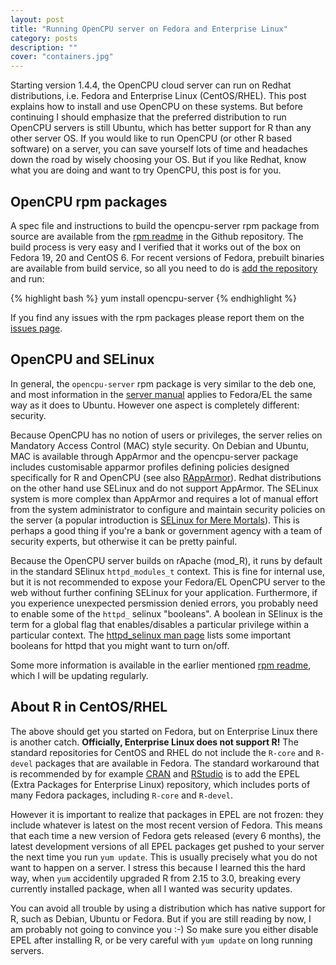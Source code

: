 ```yaml
---
layout: post
title: "Running OpenCPU server on Fedora and Enterprise Linux"
category: posts
description: ""
cover: "containers.jpg"
---
```


Starting version 1.4.4, the OpenCPU cloud server can run on Redhat distributions, i.e. Fedora and Enterprise Linux (CentOS/RHEL). This post explains how to install and use OpenCPU on these systems. But before continuing I should emphasize that the preferred distribution to run OpenCPU servers is still Ubuntu, which has better support for R than any other server OS. If you would like to run OpenCPU (or other R based software) on a server, you can save yourself lots of time and headaches down the road by wisely choosing your OS. But if you like Redhat, know what you are doing and want to try OpenCPU, this post is for you.

## OpenCPU rpm packages

A spec file and instructions to build the opencpu-server rpm package from source are available from the [rpm readme](https://github.com/jeroenooms/opencpu-server/tree/master/rpm#readme) in the Github repository. The build process is very easy and I verified that it works out of the box on Fedora 19, 20 and CentOS 6. For recent versions of Fedora, prebuilt binaries are available from build service, so all you need to do is [add the repository](https://github.com/jeroenooms/opencpu-server/tree/master/rpm#readme) and run:

{% highlight bash %}
yum install opencpu-server
{% endhighlight %}

If you find any issues with the rpm packages please report them on the [issues page](https://github.com/jeroenooms/opencpu/issues).

## OpenCPU and SELinux

In general, the `opencpu-server` rpm package is very similar to the deb one, and most information in the [server manual](http://jeroenooms.github.com/opencpu-manual/opencpu-server.pdf) applies to Fedora/EL the same way as it does to Ubuntu. However one aspect is completely different: security.

Because OpenCPU has no notion of users or privileges, the server relies on Mandatory Access Control (MAC) style security. On Debian and Ubuntu, MAC is available through AppArmor and the opencpu-server package includes customisable apparmor profiles defining policies designed specifically for R and OpenCPU (see also [RAppArmor](http://www.jstatsoft.org/v55/i07/)). Redhat distributions on the other hand use SELinux and do not support AppArmor. The SELinux system is more complex than AppArmor and requires a lot of manual effort from the system administrator to configure and maintain security policies on the server (a popular introduction is [SELinux for Mere Mortals](http://www.redhat.com/resourcelibrary/videos/selinux-for-mere-mortals)). This is perhaps a good thing if you're a bank or government agency with a team of security experts, but otherwise it can be pretty painful.

Because the OpenCPU server builds on rApache (mod_R), it runs by default in the standard SElinux `httpd_modules_t` context. This is fine for internal use, but it is not recommended to expose your Fedora/EL OpenCPU server to the web without further confining SELinux for your application. Furthermore, if you experience unexpected persmission denied errors, you probably need to enable some of the `httpd_` selinux "booleans". A boolean in SElinux is the term for a global flag that enables/disables a particular privilege within a particular context. The [httpd_selinux man page](http://linux.die.net/man/8/httpd_selinux) lists some important booleans for httpd that you might want to turn on/off.

Some more information is available in the earlier mentioned [rpm readme](https://github.com/jeroenooms/opencpu-server/tree/master/rpm#readme), which I will be updating regularly.

## About R in CentOS/RHEL

The above should get you started on Fedora, but on Enterprise Linux there is another catch. **Officially, Enterprise Linux does not support R!** The standard repositories for CentOS and RHEL do not include the `R-core` and `R-devel` packages that are available in Fedora. The standard workaround that is recommended by for example [CRAN](http://cran.r-project.org/bin/linux/redhat/README) and [RStudio](http://www.rstudio.com/products/rstudio/download-server/#tab1ff10494) is to add the EPEL (Extra Packages for Enterprise Linux) repository, which includes ports of many Fedora packages, including `R-core` and `R-devel`.

However it is important to realize that packages in EPEL are not frozen: they include whatever is latest on the most recent version of Fedora. This means that each time a new version of Fedora gets released (every 6 months), the latest development versions of all EPEL packages get pushed to your server the next time you run `yum update`. This is usually precisely what you do not want to happen on a server. I stress this because I learned this the hard way, when `yum` accidentily upgraded R from 2.15 to 3.0, breaking every currently installed package, when all I wanted was security updates.

You can avoid all trouble by using a distribution which has native support for R, such as Debian, Ubuntu or Fedora. But if you are still reading by now, I am probably not going to convince you :-) So make sure you either disable EPEL after installing R, or be very careful with `yum update` on long running servers.
